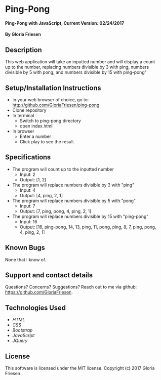# Ping-Pong

#### Ping-Pong with JavaScript, Current Version: 02/24/2017

#### By Gloria Friesen

## Description
This web application will take an inputted number and will display a count up to the number, replacing numbers divisible by 3 with ping, numbers divisible by 5 with pong, and numbers divisible by 15 with ping-pong"

## Setup/Installation Instructions
* In your web browser of choice, go to: <http://github.com/GloriaFriesen/ping-pong>
* Clone repository
* In terminal
  * Switch to ping-pong directory
  * open index.html
* In browser
  * Enter a number
  * Click play to see the result

## Specifications

* The program will count up to the inputted number
  * Input: 2
  * Output: [1, 2]
* The program will replace numbers divisible by 3 with "ping"
  * Input: 4
  * Output: [4, ping, 2, 1]
* The program will replace numbers divisible by 5 with "pong"
  * Input: 7
  * Output: [7, ping, pong, 4, ping, 2, 1]
* The program will replace numbers divisible by 15 with "ping-pong"
  * Input: 16
  * Output: [16, ping-pong, 14, 13, ping, 11, pong, ping, 8, 7, ping, pong, 4, ping, 2, 1]

## Known Bugs
None that I know of.

## Support and contact details
Questions? Concerns? Suggestions? Reach out to me via github: <https://github.com/GloriaFriesen>.

## Technologies Used
* _HTML_
* _CSS_
* _Bootstrap_
* _JavaScript_
* _JQuery_

## License
This software is licensed under the MIT license.
Copyright (c) 2017 Gloria Friesen.

